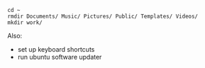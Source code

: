 ```
cd ~
rmdir Documents/ Music/ Pictures/ Public/ Templates/ Videos/
mkdir work/

```

Also:
- set up keyboard shortcuts
- run ubuntu software updater

